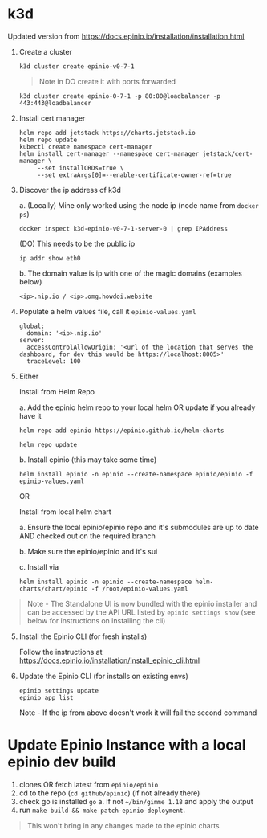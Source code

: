 # k3d

Updated version from https://docs.epinio.io/installation/installation.html

1. Create a cluster
   ```
   k3d cluster create epinio-v0-7-1
   ```
   > Note in DO create it with ports forwarded
   ```
   k3d cluster create epinio-0-7-1 -p 80:80@loadbalancer -p 443:443@loadbalancer
   ```

1. Install cert manager
   ```
   helm repo add jetstack https://charts.jetstack.io
   helm repo update
   kubectl create namespace cert-manager
   helm install cert-manager --namespace cert-manager jetstack/cert-manager \
        --set installCRDs=true \
        --set extraArgs[0]=--enable-certificate-owner-ref=true
   ```   
1. Discover the ip address of k3d

   a. (Locally) Mine only worked using the node ip (node name from `docker ps`)
      ```
      docker inspect k3d-epinio-v0-7-1-server-0 | grep IPAddress
      ```
      (DO) This needs to be the public ip 
      ```
      ip addr show eth0
      ```
   b. The domain value is ip with one of the magic domains (examples below)
      ```
      <ip>.nip.io / <ip>.omg.howdoi.website
      ```
3. Populate a helm values file, call it `epinio-values.yaml`
   ```
   global:
     domain: '<ip>.nip.io'
   server:
     accessControlAllowOrigin: '<url of the location that serves the dashboard, for dev this would be https://localhost:8005>'
     traceLevel: 100
   ```
4. Either

   Install from Helm Repo

   a. Add the epinio helm repo to your local helm OR update if you already have it
      ```
      helm repo add epinio https://epinio.github.io/helm-charts
      ```
      ```
      helm repo update
      ```
   b. Install epinio (this may take some time)
      ```
      helm install epinio -n epinio --create-namespace epinio/epinio -f epinio-values.yaml
      ```
   OR

   Install from local helm chart

   a. Ensure the local epinio/epinio repo and it's submodules are up to date AND checked out on the required branch
   
   b. Make sure the epinio/epinio and it's sui

   c. Install via
      ```
      helm install epinio -n epinio --create-namespace helm-charts/chart/epinio -f /root/epinio-values.yaml
      ```
   

> Note - The Standalone UI is now bundled with the epinio installer and can be accessed by the API URL listed by `epinio settings show` (see below for instructions on installing the cli)


5. Install the Epinio CLI (for fresh installs)

   Follow the instructions at https://docs.epinio.io/installation/install_epinio_cli.html

6. Update the Epinio CLI (for installs on existing envs) 
   ```
   epinio settings update
   epinio app list
   ```
   Note - If the ip from above doesn't work it will fail the second command

# Update Epinio Instance with a local epinio dev build
1. clones OR fetch latest from `epinio/epinio`
1. cd to the repo (`cd github/epinio`) (if not already there)
3. check go is installed `go`
  a. If not `~/bin/gimme 1.18` and apply the output
4. run `make build && make patch-epinio-deployment`. 
> This won't bring in any changes made to the epinio charts


